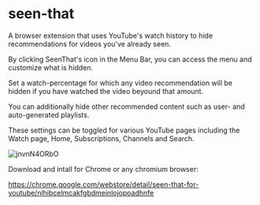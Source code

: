 # seen-that
A browser extension that uses YouTube's watch history to hide recommendations for videos you've already seen.

By clicking SeenThat's icon in the Menu Bar, you can access the menu and customize what is hidden.

Set a watch-percentage for which any video recommendation will be hidden if you have watched the video beyound that amount.

You can additionally hide other recommended content such as user- and auto-generated playlists.

These settings can be toggled for various YouTube pages including the Watch page, Home, Subscriptions, Channels and Search.

![jnvnN4ORbO](https://user-images.githubusercontent.com/26311830/116238843-3e347600-a7a5-11eb-8b19-1b4f438680cd.png)

Download and intall for Chrome or any chromium browser:

https://chrome.google.com/webstore/detail/seen-that-for-youtube/nlhibcelmcakfgbdmeinlojopoadhnfe
